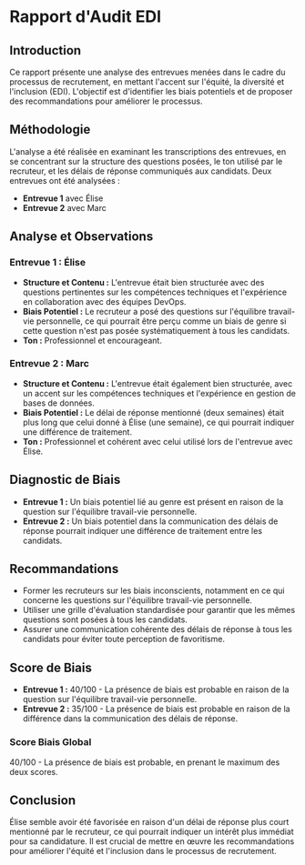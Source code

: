 # Rapport d'Audit EDI

## Introduction
Ce rapport présente une analyse des entrevues menées dans le cadre du processus de recrutement, en mettant l'accent sur l'équité, la diversité et l'inclusion (EDI). L'objectif est d'identifier les biais potentiels et de proposer des recommandations pour améliorer le processus.

## Méthodologie
L'analyse a été réalisée en examinant les transcriptions des entrevues, en se concentrant sur la structure des questions posées, le ton utilisé par le recruteur, et les délais de réponse communiqués aux candidats. Deux entrevues ont été analysées :

- **Entrevue 1** avec Élise
- **Entrevue 2** avec Marc

## Analyse et Observations

### Entrevue 1 : Élise
- **Structure et Contenu :** L'entrevue était bien structurée avec des questions pertinentes sur les compétences techniques et l'expérience en collaboration avec des équipes DevOps.
- **Biais Potentiel :** Le recruteur a posé des questions sur l'équilibre travail-vie personnelle, ce qui pourrait être perçu comme un biais de genre si cette question n'est pas posée systématiquement à tous les candidats.
- **Ton :** Professionnel et encourageant.

### Entrevue 2 : Marc
- **Structure et Contenu :** L'entrevue était également bien structurée, avec un accent sur les compétences techniques et l'expérience en gestion de bases de données.
- **Biais Potentiel :** Le délai de réponse mentionné (deux semaines) était plus long que celui donné à Élise (une semaine), ce qui pourrait indiquer une différence de traitement.
- **Ton :** Professionnel et cohérent avec celui utilisé lors de l'entrevue avec Élise.

## Diagnostic de Biais
- **Entrevue 1 :** Un biais potentiel lié au genre est présent en raison de la question sur l'équilibre travail-vie personnelle.
- **Entrevue 2 :** Un biais potentiel dans la communication des délais de réponse pourrait indiquer une différence de traitement entre les candidats.

## Recommandations
- Former les recruteurs sur les biais inconscients, notamment en ce qui concerne les questions sur l'équilibre travail-vie personnelle.
- Utiliser une grille d'évaluation standardisée pour garantir que les mêmes questions sont posées à tous les candidats.
- Assurer une communication cohérente des délais de réponse à tous les candidats pour éviter toute perception de favoritisme.

## Score de Biais
- **Entrevue 1 :** 40/100 - La présence de biais est probable en raison de la question sur l'équilibre travail-vie personnelle.
- **Entrevue 2 :** 35/100 - La présence de biais est probable en raison de la différence dans la communication des délais de réponse.

### Score Biais Global
40/100 - La présence de biais est probable, en prenant le maximum des deux scores.

## Conclusion
Élise semble avoir été favorisée en raison d'un délai de réponse plus court mentionné par le recruteur, ce qui pourrait indiquer un intérêt plus immédiat pour sa candidature. Il est crucial de mettre en œuvre les recommandations pour améliorer l'équité et l'inclusion dans le processus de recrutement.